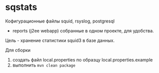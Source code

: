 # sqstats

Кофигурационные файлы squid, rsyslog, postgresql
+ reports (j2ee webapp)
собранные в одном проекте, для удобства.

Цель - хранение статистики squid3 в базе данных.

Для сборки 

1.  создать файл local.properties по образцу local.properties.example
2. выполнить `mvn clean package`




